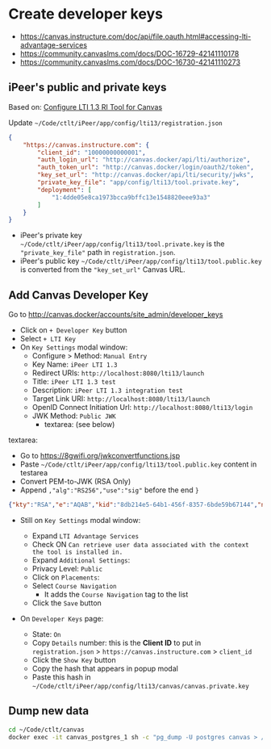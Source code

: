 # Create developer keys

- <https://canvas.instructure.com/doc/api/file.oauth.html#accessing-lti-advantage-services>
- <https://community.canvaslms.com/docs/DOC-16729-42141110178>
- <https://community.canvaslms.com/docs/DOC-16730-42141110273>

## iPeer's public and private keys

Based on: [Configure LTI 1.3 RI Tool for Canvas](https://confluence.it.ubc.ca/pages/viewpage.action?spaceKey=LTHub&title=Configure+LTI+1.3+RI+Tool+for+Canvas)

Update `~/Code/ctlt/iPeer/app/config/lti13/registration.json`

```json
{
    "https://canvas.instructure.com": {
        "client_id": "10000000000001",
        "auth_login_url": "http://canvas.docker/api/lti/authorize",
        "auth_token_url": "http://canvas.docker/login/oauth2/token",
        "key_set_url": "http://canvas.docker/api/lti/security/jwks",
        "private_key_file": "app/config/lti13/tool.private.key",
        "deployment": [
            "1:4dde05e8ca1973bcca9bffc13e1548820eee93a3"
        ]
    }
}
```

- iPeer's private key `~/Code/ctlt/iPeer/app/config/lti13/tool.private.key` is the `"private_key_file"` path in `registration.json`.
- iPeer's public key `~/Code/ctlt/iPeer/app/config/lti13/tool.public.key` is converted from the `"key_set_url"` Canvas URL.

## Add Canvas Developer Key

Go to <http://canvas.docker/accounts/site_admin/developer_keys>

- Click on `+ Developer Key` button
- Select `+ LTI Key`
- On `Key Settings` modal window:
    - Configure > Method: `Manual Entry`
    - Key Name: `iPeer LTI 1.3`
    - Redirect URIs: `http://localhost:8080/lti13/launch`
    - Title: `iPeer LTI 1.3 test`
    - Description: `iPeer LTI 1.3 integration test`
    - Target Link URI: `http://localhost:8080/lti13/launch`
    - OpenID Connect Initiation Url: `http://localhost:8080/lti13/login`
    - JWK Method: `Public JWK`
        - textarea: (see below)

textarea:

- Go to <https://8gwifi.org/jwkconvertfunctions.jsp>
- Paste `~/Code/ctlt/iPeer/app/config/lti13/tool.public.key` content in testarea
- Convert PEM-to-JWK (RSA Only)
- Append `,"alg":"RS256","use":"sig"` before the end `}`

```json
{"kty":"RSA","e":"AQAB","kid":"8db214e5-64b1-456f-8357-6bde59b67144","n":"0p6MHsFSIKZsX0ABU2UEy08JYJOSBu3Pb5XErkqWdO0AZ9MZi3hW94im6qr3aC7ZCgKHbyY9RwSCKolUY_HUdI_LF4389hg6jobFlQtagcIkgOF4F0d75ygPb8_ihWi8uQAB0S0H2GDzldj2FL6SRx7Nob_1A1LY63NXEXwIkXIdQfFR3fjkptGSy4PhJOb6o498lV4AOVC8GMW0kJdjH0SsXm1clga3QSaFyyAylnE-0cyxdb8osH6v2_iLUSpZ0rnmX6AOJZwePB4bp1ne-c6JokBiumw9bZdyXGFG0tuHkwZGyCVN-mcgfHnz3IQy956hVIkprpkCM_Pu5EADuw","alg":"RS256","use":"sig"}
```

- Still on `Key Settings` modal window:
    - Expand `LTI Advantage Services`
    - Check ON `Can retrieve user data associated with the context the tool is installed in.`
    - Expand `Additional Settings`:
    - Privacy Level: `Public`
    - Click on `Placements`:
    - Select `Course Navigation`
        - It adds the `Course Navigation` tag to the list
    - Click the `Save` button

- On `Developer Keys` page:
    - State: `On`
    - Copy `Details` number: this is the **Client ID** to put in `registration.json` > `https://canvas.instructure.com` > `client_id`
    - Click the `Show Key` button
    - Copy the hash that appears in popup modal
    - Paste this hash in `~/Code/ctlt/iPeer/app/config/lti13/canvas/canvas.private.key`

## Dump new data

```bash
cd ~/Code/ctlt/canvas
docker exec -it canvas_postgres_1 sh -c "pg_dump -U postgres canvas > /tmp/canvas_1.sql"
```
